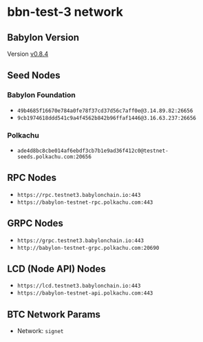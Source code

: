 # bbn-test-3 network

## Babylon Version

Version [v0.8.4](https://github.com/babylonchain/babylon/tree/v0.8.4)

## Seed Nodes

### Babylon Foundation

- `49b4685f16670e784a0fe78f37cd37d56c7aff0e@3.14.89.82:26656`
- `9cb1974618ddd541c9a4f4562b842b96ffaf1446@3.16.63.237:26656`

### Polkachu

- `ade4d8bc8cbe014af6ebdf3cb7b1e9ad36f412c0@testnet-seeds.polkachu.com:20656`

## RPC Nodes

- `https://rpc.testnet3.babylonchain.io:443`
- `https://babylon-testnet-rpc.polkachu.com:443`

## GRPC Nodes

- `https://grpc.testnet3.babylonchain.io:443`
- `http://babylon-testnet-grpc.polkachu.com:20690`

## LCD (Node API) Nodes

- `https://lcd.testnet3.babylonchain.io:443`
- `https://babylon-testnet-api.polkachu.com:443`

## BTC Network Params

- Network: `signet`
